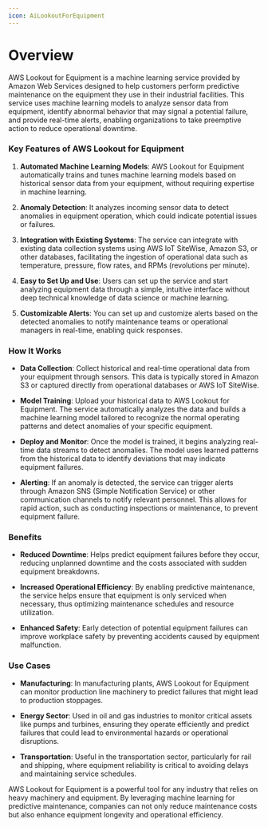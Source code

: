 ```yaml
---
icon: AiLookoutForEquipment
---
```

# Overview

AWS Lookout for Equipment is a machine learning service provided by Amazon Web Services designed to help customers perform predictive maintenance on the equipment they use in their industrial facilities. This service uses machine learning models to analyze sensor data from equipment, identify abnormal behavior that may signal a potential failure, and provide real-time alerts, enabling organizations to take preemptive action to reduce operational downtime.

### Key Features of AWS Lookout for Equipment

1. **Automated Machine Learning Models**: AWS Lookout for Equipment automatically trains and tunes machine learning models based on historical sensor data from your equipment, without requiring expertise in machine learning.
    
2. **Anomaly Detection**: It analyzes incoming sensor data to detect anomalies in equipment operation, which could indicate potential issues or failures.
    
3. **Integration with Existing Systems**: The service can integrate with existing data collection systems using AWS IoT SiteWise, Amazon S3, or other databases, facilitating the ingestion of operational data such as temperature, pressure, flow rates, and RPMs (revolutions per minute).
    
4. **Easy to Set Up and Use**: Users can set up the service and start analyzing equipment data through a simple, intuitive interface without deep technical knowledge of data science or machine learning.
    
5. **Customizable Alerts**: You can set up and customize alerts based on the detected anomalies to notify maintenance teams or operational managers in real-time, enabling quick responses.
    

### How It Works

- **Data Collection**: Collect historical and real-time operational data from your equipment through sensors. This data is typically stored in Amazon S3 or captured directly from operational databases or AWS IoT SiteWise.
    
- **Model Training**: Upload your historical data to AWS Lookout for Equipment. The service automatically analyzes the data and builds a machine learning model tailored to recognize the normal operating patterns and detect anomalies of your specific equipment.
    
- **Deploy and Monitor**: Once the model is trained, it begins analyzing real-time data streams to detect anomalies. The model uses learned patterns from the historical data to identify deviations that may indicate equipment failures.
    
- **Alerting**: If an anomaly is detected, the service can trigger alerts through Amazon SNS (Simple Notification Service) or other communication channels to notify relevant personnel. This allows for rapid action, such as conducting inspections or maintenance, to prevent equipment failure.
    

### Benefits

- **Reduced Downtime**: Helps predict equipment failures before they occur, reducing unplanned downtime and the costs associated with sudden equipment breakdowns.
    
- **Increased Operational Efficiency**: By enabling predictive maintenance, the service helps ensure that equipment is only serviced when necessary, thus optimizing maintenance schedules and resource utilization.
    
- **Enhanced Safety**: Early detection of potential equipment failures can improve workplace safety by preventing accidents caused by equipment malfunction.
    

### Use Cases

- **Manufacturing**: In manufacturing plants, AWS Lookout for Equipment can monitor production line machinery to predict failures that might lead to production stoppages.
    
- **Energy Sector**: Used in oil and gas industries to monitor critical assets like pumps and turbines, ensuring they operate efficiently and predict failures that could lead to environmental hazards or operational disruptions.
    
- **Transportation**: Useful in the transportation sector, particularly for rail and shipping, where equipment reliability is critical to avoiding delays and maintaining service schedules.
    

AWS Lookout for Equipment is a powerful tool for any industry that relies on heavy machinery and equipment. By leveraging machine learning for predictive maintenance, companies can not only reduce maintenance costs but also enhance equipment longevity and operational efficiency.